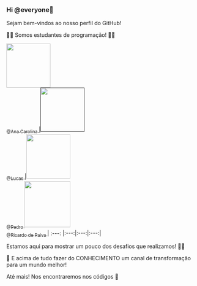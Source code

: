 ### Hi @everyone👋

Sejam bem-vindos ao nosso perfil do GitHub! 

:technologist:  Somos estudantes de programação! :man_technologist:

[<img src="" width=115 > <br> <sub> @Ana Carolina </sub>](https://github.com/AnnaCMendes)|[<img src="" width=115 > <br> <sub> @Lucas  </sub>]()|[<img src="" width=115 > <br> <sub> @Pedro  </sub>](https://github.com/PedroSilva201)[<img src="" width=120 > <br> <sub> @Ricardo de Paiva  </sub>](https://github.com/RicardoSousaPaiva)
 | :---: |:---:|:---:|:---:|

Estamos aqui para mostrar um pouco dos desafios que realizamos! :climbing_woman:

🌱 E acima de tudo fazer do CONHECIMENTO um canal de transformação para um mundo melhor!

Até mais! Nos encontraremos nos códigos  :vulcan_salute:

